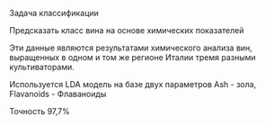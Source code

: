 Задача классификации

Предсказать класс вина на основе химических показателей

Эти данные являются результатами химического анализа вин, выращенных в одном и том же регионе Италии тремя разными культиваторами.

Используется LDA модель на базе двух параметров Ash - зола, Flavanoids - Флаваноиды

Точность 97,7%